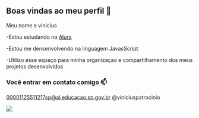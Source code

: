 ## Boas vindas ao meu perfil 💙

Meu nome e vinicius

-Estou estudando na [Alura](https://www.alura.com.br)

-Estou me densenvolvendo na linguagem JavasScript

-Utilizo esse espaço para minha organizaçao e compartilhamento dos meus projetos desenvolvidos

### Você entrar em contato comigo 📫

00001125511217sp@al.educacao.sp.gov.br
@viniciuspatrocinio

![](https://media1.tenor.com/m/iUaVjxQcq40AAAAC/yuji-itadori-suku.gif)
